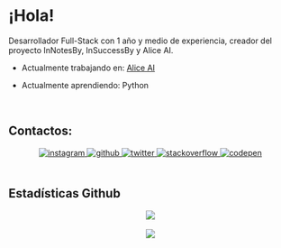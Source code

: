 # ¡Hola!
Desarrollador Full-Stack con 1 año y medio de experiencia, creador del proyecto InNotesBy, InSuccessBy y Alice AI.  
  

- Actualmente trabajando en: [Alice AI]()  
  

- Actualmente aprendiendo: Python  

<br/>  


## Contactos:
<div align="center">
<a href="https://instagram.com/Inbydev" target="_blank">
<img src=https://img.shields.io/badge/instagram-%23000000.svg?&style=for-the-badge&logo=instagram&logoColor=white alt=instagram style="margin-bottom: 5px;" />
</a>
<a href="https://github.com/Inbydev" target="_blank">
<img src=https://img.shields.io/badge/github-%2324292e.svg?&style=for-the-badge&logo=github&logoColor=white alt=github style="margin-bottom: 5px;" />
</a>
<a href="https://twitter.com/Inbydev" target="_blank">
<img src=https://img.shields.io/badge/twitter-%2300acee.svg?&style=for-the-badge&logo=twitter&logoColor=white alt=twitter style="margin-bottom: 5px;" />
</a>
<a href="https://stackoverflow.com/users/23278598/inbydev" target="_blank">
<img src=https://img.shields.io/badge/stackoverflow-%23F28032.svg?&style=for-the-badge&logo=stackoverflow&logoColor=white alt=stackoverflow style="margin-bottom: 5px;" />
</a>
<a href="https://codepen.com/Inbydev" target="_blank">
<img src=https://img.shields.io/badge/codepen-%23131417.svg?&style=for-the-badge&logo=codepen&logoColor=white alt=codepen style="margin-bottom: 5px;" />
</a>  
</div>  


<br/>  


## Estadísticas Github
<div align="center"><img src="https://github-readme-stats.vercel.app/api?username=Inbydev&show_icons=true&theme=synthwave&count_private=true&hide_border=true" align="center" /></div>  

<br/>  


<div align="center"><img src="https://spotify-github-profile.vercel.app/api/view?uid=22q7plo6om5cuj6cscpuis42a&cover_image=false&theme=default&show_offline=false&background_color=121212&interchange=false&bar_color=891fe0&bar_color_cover=true" /></div>  

